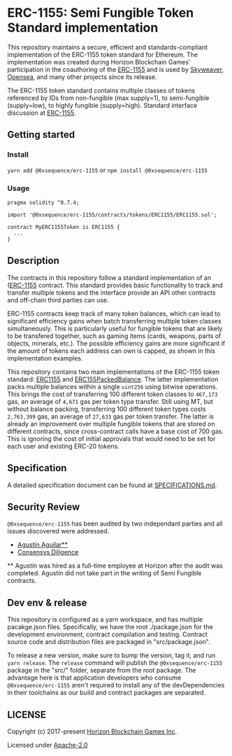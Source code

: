 ERC-1155: Semi Fungible Token Standard implementation
=============================================

This repository maintains a secure, efficient and standards-compliant implementation of the ERC-1155 token standard for Ethereum. The implementation was created during Horizon Blockchain Games' participation in the coauthoring of the [ERC-1155](https://github.com/ethereum/EIPs/issues/1155) and is used by [Skyweaver](https://www.skyweaver.net), [Opensea](https://github.com/ProjectOpenSea/opensea-erc1155#erc1155-implementation), and many other projects since its release.

The ERC-1155 token standard contains multiple classes of tokens referenced by IDs from non-fungible (max supply=1), to semi-fungible (supply=low), to highly fungible (supply=high). Standard interface discussion at [ERC-1155](https://github.com/ethereum/EIPs/issues/1155). 

## Getting started

### Install

`yarn add @0xsequence/erc-1155` or `npm install @0xsequence/erc-1155`

### Usage

```solidity
pragma solidity ^0.7.4;

import '@0xsequence/erc-1155/contracts/tokens/ERC1155/ERC1155.sol';

contract MyERC1155Token is ERC1155 {
  ...
}
```

## Description

The contracts in this repository follow a standard implementation of an ([ERC-1155](https://github.com/ethereum/EIPs/issues/1155) contract. This standard provides basic functionality to track and transfer multiple tokens and the interface provide an API other contracts and off-chain third parties can use.

ERC-1155 contracts keep track of many token balances, which can lead to significant efficiency gains when batch transferring multiple token classes simultaneously. This is particularly useful for fungible tokens that are likely to be transfered together, such as gaming items (cards, weapons, parts of objects, minerals, etc.). The possible efficiency gains are more significant if the amount of tokens each address can own is capped, as shown in this implementation examples.

This repository contains two main implementations of the ERC-1155 token standard: [ERC1155](<https://github.com/0xsequence/erc-1155/tree/master/contracts/tokens/ERC1155>) and [ERC155PackedBalance](<https://github.com/0xsequence/erc-1155/tree/master/contracts/tokens/ERC1155PackedBalance>). The latter implementation packs multiple balances within a single `uint256` using bitwise operations. This brings the cost of transferring 100 different token classes to `467,173` gas, an average of `4,671` gas per token type transfer. Still using MT, but without balance packing, transferring 100 different token types costs `2,763,399` gas, an average of `27,633` gas per token transfer. The latter is already an improvement over multiple fungible tokens that are stored on different contracts, since cross-contract calls have a base cost of 700 gas. This is ignoring the cost of initial approvals that would need to be set for each user and existing ERC-20 tokens.

## Specification

A detailed specification document can be found at [SPECIFICATIONS.md](<https://github.com/0xsequence/erc-1155/blob/master/SPECIFICATIONS.md>).

## Security Review

`@0xsequence/erc-1155` has been audited by two independant parties and all issues discovered were addressed. 
- [Agustín Aguilar**](https://github.com/0xsequence/erc-1155/blob/master/audits/Security_Audit_Horizon_Games_23-12-19_2.pdf)
- [Consensys Diligence](https://github.com/0xsequence/erc-1155/blob/master/audits/horizon-games-audit-2020-02.pdf) 

** Agustín was hired as a full-time employee at Horizon after the audit was completed. Agustín did not take part in the writing of Semi Fungible contracts.


## Dev env & release

This repository is configured as a yarn workspace, and has multiple pacakge.json files. Specifically,
we have the root ./package.json for the development environment, contract compilation and testing. Contract
source code and distribution files are packaged in "src/package.json".

To release a new version, make sure to bump the version, tag it, and run `yarn release`. The `release` command
will publish the `@0xsequence/erc-1155` package in the "src/" folder, separate from the root package. The advantage
here is that application developers who consume `@0xsequence/erc-1155` aren't required to install any of the devDependencies
in their toolchains as our build and contract packages are separated.

## LICENSE

Copyright (c) 2017-present [Horizon Blockchain Games Inc](https://horizon.io).

Licensed under [Apache-2.0](./LICENSE)

